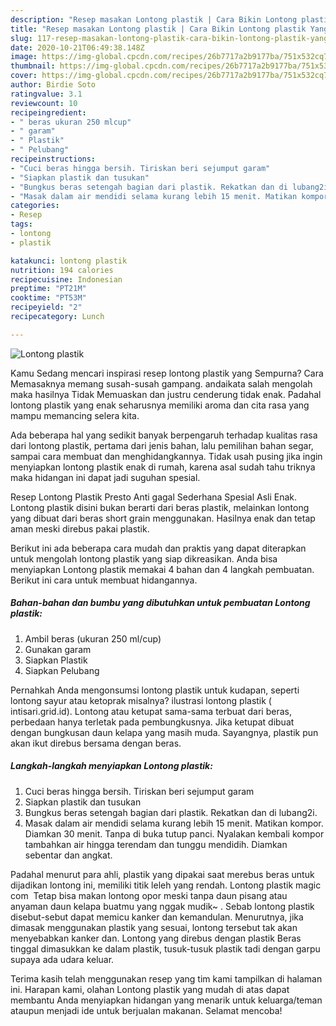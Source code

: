 ```yaml
---
description: "Resep masakan Lontong plastik | Cara Bikin Lontong plastik Yang Bisa Manjain Lidah"
title: "Resep masakan Lontong plastik | Cara Bikin Lontong plastik Yang Bisa Manjain Lidah"
slug: 117-resep-masakan-lontong-plastik-cara-bikin-lontong-plastik-yang-bisa-manjain-lidah
date: 2020-10-21T06:49:38.148Z
image: https://img-global.cpcdn.com/recipes/26b7717a2b9177ba/751x532cq70/lontong-plastik-foto-resep-utama.jpg
thumbnail: https://img-global.cpcdn.com/recipes/26b7717a2b9177ba/751x532cq70/lontong-plastik-foto-resep-utama.jpg
cover: https://img-global.cpcdn.com/recipes/26b7717a2b9177ba/751x532cq70/lontong-plastik-foto-resep-utama.jpg
author: Birdie Soto
ratingvalue: 3.1
reviewcount: 10
recipeingredient:
- " beras ukuran 250 mlcup"
- " garam"
- " Plastik"
- " Pelubang"
recipeinstructions:
- "Cuci beras hingga bersih. Tiriskan beri sejumput garam"
- "Siapkan plastik dan tusukan"
- "Bungkus beras setengah bagian dari plastik. Rekatkan dan di lubang2i."
- "Masak dalam air mendidi selama kurang lebih 15 menit. Matikan kompor. Diamkan 30 menit. Tanpa di buka tutup panci. Nyalakan kembali kompor tambahkan air hingga terendam dan tunggu mendidih. Diamkan sebentar dan angkat."
categories:
- Resep
tags:
- lontong
- plastik

katakunci: lontong plastik 
nutrition: 194 calories
recipecuisine: Indonesian
preptime: "PT21M"
cooktime: "PT53M"
recipeyield: "2"
recipecategory: Lunch

---
```



![Lontong plastik](https://img-global.cpcdn.com/recipes/26b7717a2b9177ba/751x532cq70/lontong-plastik-foto-resep-utama.jpg)

Kamu Sedang mencari inspirasi resep lontong plastik yang Sempurna? Cara Memasaknya memang susah-susah gampang. andaikata salah mengolah maka hasilnya Tidak Memuaskan dan justru cenderung tidak enak. Padahal lontong plastik yang enak seharusnya memiliki aroma dan cita rasa yang mampu memancing selera kita.

Ada beberapa hal yang sedikit banyak berpengaruh terhadap kualitas rasa dari lontong plastik, pertama dari jenis bahan, lalu pemilihan bahan segar, sampai cara membuat dan menghidangkannya. Tidak usah pusing jika ingin menyiapkan lontong plastik enak di rumah, karena asal sudah tahu triknya maka hidangan ini dapat jadi suguhan spesial.

Resep Lontong Plastik Presto Anti gagal Sederhana Spesial Asli Enak. Lontong plastik disini bukan berarti dari beras plastik, melainkan lontong yang dibuat dari beras short grain menggunakan. Hasilnya enak dan tetap aman meski direbus pakai plastik.


Berikut ini ada beberapa cara mudah dan praktis yang dapat diterapkan untuk mengolah lontong plastik yang siap dikreasikan. Anda bisa menyiapkan Lontong plastik memakai 4 bahan dan 4 langkah pembuatan. Berikut ini cara untuk membuat hidangannya.

<!--inarticleads1-->

##### Bahan-bahan dan bumbu yang dibutuhkan untuk pembuatan Lontong plastik:

1. Ambil  beras (ukuran 250 ml/cup)
1. Gunakan  garam
1. Siapkan  Plastik
1. Siapkan  Pelubang


Pernahkah Anda mengonsumsi lontong plastik untuk kudapan, seperti lontong sayur atau ketoprak misalnya? ilustrasi lontong plastik ( intisari.grid.id). Lontong atau ketupat sama-sama terbuat dari beras, perbedaan hanya terletak pada pembungkusnya. Jika ketupat dibuat dengan bungkusan daun kelapa yang masih muda. Sayangnya, plastik pun akan ikut direbus bersama dengan beras. 

<!--inarticleads2-->

##### Langkah-langkah menyiapkan Lontong plastik:

1. Cuci beras hingga bersih. Tiriskan beri sejumput garam
1. Siapkan plastik dan tusukan
1. Bungkus beras setengah bagian dari plastik. Rekatkan dan di lubang2i.
1. Masak dalam air mendidi selama kurang lebih 15 menit. Matikan kompor. Diamkan 30 menit. Tanpa di buka tutup panci. Nyalakan kembali kompor tambahkan air hingga terendam dan tunggu mendidih. Diamkan sebentar dan angkat.


Padahal menurut para ahli, plastik yang dipakai saat merebus beras untuk dijadikan lontong ini, memiliki titik leleh yang rendah. Lontong plastik magic com ‍ Tetap bisa makan lontong opor meski tanpa daun pisang atau anyaman daun kelapa buatmu yang nggak mudik~ ‍. Sebab lontong plastik disebut-sebut dapat memicu kanker dan kemandulan. Menurutnya, jika dimasak menggunakan plastik yang sesuai, lontong tersebut tak akan menyebabkan kanker dan. Lontong yang direbus dengan plastik Beras tinggal dimasukkan ke dalam plastik, tusuk-tusuk plastik tadi dengan garpu supaya ada udara keluar. 

Terima kasih telah menggunakan resep yang tim kami tampilkan di halaman ini. Harapan kami, olahan Lontong plastik yang mudah di atas dapat membantu Anda menyiapkan hidangan yang menarik untuk keluarga/teman ataupun menjadi ide untuk berjualan makanan. Selamat mencoba!
